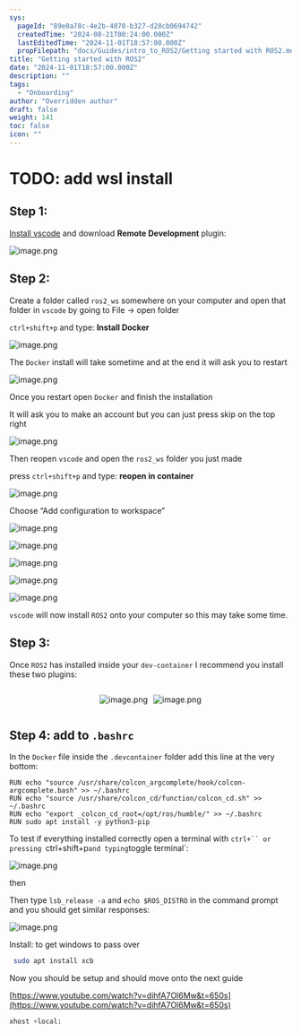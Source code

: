 ```yaml
---
sys:
  pageId: "89e0a78c-4e2b-4070-b327-d28cb0694742"
  createdTime: "2024-08-21T00:24:00.000Z"
  lastEditedTime: "2024-11-01T18:57:00.000Z"
  propFilepath: "docs/Guides/intro_to_ROS2/Getting started with ROS2.md"
title: "Getting started with ROS2"
date: "2024-11-01T18:57:00.000Z"
description: ""
tags:
  - "Onboarding"
author: "Overridden author"
draft: false
weight: 141
toc: false
icon: ""
---
```


# TODO: add wsl install

## Step 1:

[Install vscode](https://code.visualstudio.com/download) and download **Remote Development** plugin:

![image.png](https://prod-files-secure.s3.us-west-2.amazonaws.com/d518164a-d88e-44d1-a4ee-3adb3bd8bce0/efb52993-1881-4a40-b95e-6f020334f022/image.png?X-Amz-Algorithm=AWS4-HMAC-SHA256&X-Amz-Content-Sha256=UNSIGNED-PAYLOAD&X-Amz-Credential=ASIAZI2LB466RSMZS3YM%2F20250427%2Fus-west-2%2Fs3%2Faws4_request&X-Amz-Date=20250427T190113Z&X-Amz-Expires=3600&X-Amz-Security-Token=IQoJb3JpZ2luX2VjEMv%2F%2F%2F%2F%2F%2F%2F%2F%2F%2FwEaCXVzLXdlc3QtMiJIMEYCIQDzaYqu0c8vAvOLFOH%2FhYiBtrhLIO8Vap%2BregZQdmbpzQIhANFTGXmYXoiilygDlkgfseLJ6Qu3MawkjbSXWKsXm2EtKv8DCGQQABoMNjM3NDIzMTgzODA1IgxPxTyfMnY8v%2Bu0%2Fn8q3APfzO%2FvJEd5ocytwshvAw%2Fn%2BfFpT4DtMCk%2FlnrNNrH9L%2B2%2Fftnq9fQqqa0z%2F1gEQ4OeACKcNRCyI0gRQrSkmgYbuugeDh2ALQdErw0JTHqccS2n7CbB9jvQ3Mywah0rjtI8R2gGAJZ7W770gdBTtId3DGcwU7Sst8MZuo9kQqqypMIH0jI64z%2BsR7kwciFM0BZbm%2BD%2Bg40lSVFia%2By523ajcCEGJgjKnyMId50DqsiLmWx4JB9JI0JHD0jCL5xweD1xd9AGolxoK3zUWJgyh81FCGujkHUbqj5JkTb3%2BjMn1YRAQb1VxGcLu2bEFhoOcU%2BrLfzYI%2F4HmDlbslKJDnYuda0jiA6Y%2FQhWVhs5bdNPrwKhwPt6f94TOuWqySd996bK%2Bl%2BHsSTnB5wUqOzQNUxg1nftfi0I%2FcZxOK73jdqnM2552ycXdQSfz%2FeM%2FCPvYPYIYAF%2F0w2FXklio2RkSS6WCjKDrPAg9HQmMCFKOIIC05fCTi9iL6Bd%2BpxN9slytR0c%2BaDrWB48LTvg%2F7cdOvL5KOrcvIxnBNV4azXrnYU6b%2Fxwbxl9K7j4ycFbvMXAIKeC1b6JztT5fh%2F1CfxCxOkak03B6trPKx4TVC9xXzvbPWAXF3JXnw10bz4T2TDY8bnABjqkAQyG30mrkSTRPV535DDxpFfFrrVeoS3Enf715b0q0K6GWeCS2TLDro49m3pGPYv91R7Tr12kIdMUQlj06i2IM4fFKJazDjEjhFJqaIb5NEVU8b24MNXWJAfq2KuyBPH3KuKeLnMyHpG2yK0gQ4d%2BRmReWC%2BFATei0evPNwEIwlV79DCTlaIDHVK5f6IoWS3Qpc%2F64V1UziCT03hzV81RDDcW7b6n&X-Amz-Signature=f05532160aa941e66bf60d22112b18e60fa9e2b9af6c192eccb03db1a0a279b9&X-Amz-SignedHeaders=host&x-id=GetObject)

## Step 2:

Create a folder called `ros2_ws` somewhere on your computer and open that folder in `vscode` by going to File → open folder 

`ctrl+shift+p` and type: **Install Docker**

![image.png](https://prod-files-secure.s3.us-west-2.amazonaws.com/d518164a-d88e-44d1-a4ee-3adb3bd8bce0/2269dc0e-1cd5-47ff-bceb-c04ad9b2eab0/image.png?X-Amz-Algorithm=AWS4-HMAC-SHA256&X-Amz-Content-Sha256=UNSIGNED-PAYLOAD&X-Amz-Credential=ASIAZI2LB466RSMZS3YM%2F20250427%2Fus-west-2%2Fs3%2Faws4_request&X-Amz-Date=20250427T190113Z&X-Amz-Expires=3600&X-Amz-Security-Token=IQoJb3JpZ2luX2VjEMv%2F%2F%2F%2F%2F%2F%2F%2F%2F%2FwEaCXVzLXdlc3QtMiJIMEYCIQDzaYqu0c8vAvOLFOH%2FhYiBtrhLIO8Vap%2BregZQdmbpzQIhANFTGXmYXoiilygDlkgfseLJ6Qu3MawkjbSXWKsXm2EtKv8DCGQQABoMNjM3NDIzMTgzODA1IgxPxTyfMnY8v%2Bu0%2Fn8q3APfzO%2FvJEd5ocytwshvAw%2Fn%2BfFpT4DtMCk%2FlnrNNrH9L%2B2%2Fftnq9fQqqa0z%2F1gEQ4OeACKcNRCyI0gRQrSkmgYbuugeDh2ALQdErw0JTHqccS2n7CbB9jvQ3Mywah0rjtI8R2gGAJZ7W770gdBTtId3DGcwU7Sst8MZuo9kQqqypMIH0jI64z%2BsR7kwciFM0BZbm%2BD%2Bg40lSVFia%2By523ajcCEGJgjKnyMId50DqsiLmWx4JB9JI0JHD0jCL5xweD1xd9AGolxoK3zUWJgyh81FCGujkHUbqj5JkTb3%2BjMn1YRAQb1VxGcLu2bEFhoOcU%2BrLfzYI%2F4HmDlbslKJDnYuda0jiA6Y%2FQhWVhs5bdNPrwKhwPt6f94TOuWqySd996bK%2Bl%2BHsSTnB5wUqOzQNUxg1nftfi0I%2FcZxOK73jdqnM2552ycXdQSfz%2FeM%2FCPvYPYIYAF%2F0w2FXklio2RkSS6WCjKDrPAg9HQmMCFKOIIC05fCTi9iL6Bd%2BpxN9slytR0c%2BaDrWB48LTvg%2F7cdOvL5KOrcvIxnBNV4azXrnYU6b%2Fxwbxl9K7j4ycFbvMXAIKeC1b6JztT5fh%2F1CfxCxOkak03B6trPKx4TVC9xXzvbPWAXF3JXnw10bz4T2TDY8bnABjqkAQyG30mrkSTRPV535DDxpFfFrrVeoS3Enf715b0q0K6GWeCS2TLDro49m3pGPYv91R7Tr12kIdMUQlj06i2IM4fFKJazDjEjhFJqaIb5NEVU8b24MNXWJAfq2KuyBPH3KuKeLnMyHpG2yK0gQ4d%2BRmReWC%2BFATei0evPNwEIwlV79DCTlaIDHVK5f6IoWS3Qpc%2F64V1UziCT03hzV81RDDcW7b6n&X-Amz-Signature=bded1937b4db8ccd76b576c3438676161de354cd38f13cb094e358730b248b7c&X-Amz-SignedHeaders=host&x-id=GetObject)

The `Docker` install will take sometime and at the end it will ask you to restart

![image.png](https://prod-files-secure.s3.us-west-2.amazonaws.com/d518164a-d88e-44d1-a4ee-3adb3bd8bce0/ed233f78-be33-4b1f-b89c-9c346c0e961e/image.png?X-Amz-Algorithm=AWS4-HMAC-SHA256&X-Amz-Content-Sha256=UNSIGNED-PAYLOAD&X-Amz-Credential=ASIAZI2LB466RSMZS3YM%2F20250427%2Fus-west-2%2Fs3%2Faws4_request&X-Amz-Date=20250427T190113Z&X-Amz-Expires=3600&X-Amz-Security-Token=IQoJb3JpZ2luX2VjEMv%2F%2F%2F%2F%2F%2F%2F%2F%2F%2FwEaCXVzLXdlc3QtMiJIMEYCIQDzaYqu0c8vAvOLFOH%2FhYiBtrhLIO8Vap%2BregZQdmbpzQIhANFTGXmYXoiilygDlkgfseLJ6Qu3MawkjbSXWKsXm2EtKv8DCGQQABoMNjM3NDIzMTgzODA1IgxPxTyfMnY8v%2Bu0%2Fn8q3APfzO%2FvJEd5ocytwshvAw%2Fn%2BfFpT4DtMCk%2FlnrNNrH9L%2B2%2Fftnq9fQqqa0z%2F1gEQ4OeACKcNRCyI0gRQrSkmgYbuugeDh2ALQdErw0JTHqccS2n7CbB9jvQ3Mywah0rjtI8R2gGAJZ7W770gdBTtId3DGcwU7Sst8MZuo9kQqqypMIH0jI64z%2BsR7kwciFM0BZbm%2BD%2Bg40lSVFia%2By523ajcCEGJgjKnyMId50DqsiLmWx4JB9JI0JHD0jCL5xweD1xd9AGolxoK3zUWJgyh81FCGujkHUbqj5JkTb3%2BjMn1YRAQb1VxGcLu2bEFhoOcU%2BrLfzYI%2F4HmDlbslKJDnYuda0jiA6Y%2FQhWVhs5bdNPrwKhwPt6f94TOuWqySd996bK%2Bl%2BHsSTnB5wUqOzQNUxg1nftfi0I%2FcZxOK73jdqnM2552ycXdQSfz%2FeM%2FCPvYPYIYAF%2F0w2FXklio2RkSS6WCjKDrPAg9HQmMCFKOIIC05fCTi9iL6Bd%2BpxN9slytR0c%2BaDrWB48LTvg%2F7cdOvL5KOrcvIxnBNV4azXrnYU6b%2Fxwbxl9K7j4ycFbvMXAIKeC1b6JztT5fh%2F1CfxCxOkak03B6trPKx4TVC9xXzvbPWAXF3JXnw10bz4T2TDY8bnABjqkAQyG30mrkSTRPV535DDxpFfFrrVeoS3Enf715b0q0K6GWeCS2TLDro49m3pGPYv91R7Tr12kIdMUQlj06i2IM4fFKJazDjEjhFJqaIb5NEVU8b24MNXWJAfq2KuyBPH3KuKeLnMyHpG2yK0gQ4d%2BRmReWC%2BFATei0evPNwEIwlV79DCTlaIDHVK5f6IoWS3Qpc%2F64V1UziCT03hzV81RDDcW7b6n&X-Amz-Signature=ff585978db439a625f1b875380b518f602648f603d794060f3e614e151459f17&X-Amz-SignedHeaders=host&x-id=GetObject)

Once you restart open `Docker` and finish the installation

It will ask you to make an account but you can just press skip on the top right

![image.png](https://prod-files-secure.s3.us-west-2.amazonaws.com/d518164a-d88e-44d1-a4ee-3adb3bd8bce0/21010ad9-1659-4fd9-9f59-9932a09b2a3d/image.png?X-Amz-Algorithm=AWS4-HMAC-SHA256&X-Amz-Content-Sha256=UNSIGNED-PAYLOAD&X-Amz-Credential=ASIAZI2LB466RSMZS3YM%2F20250427%2Fus-west-2%2Fs3%2Faws4_request&X-Amz-Date=20250427T190113Z&X-Amz-Expires=3600&X-Amz-Security-Token=IQoJb3JpZ2luX2VjEMv%2F%2F%2F%2F%2F%2F%2F%2F%2F%2FwEaCXVzLXdlc3QtMiJIMEYCIQDzaYqu0c8vAvOLFOH%2FhYiBtrhLIO8Vap%2BregZQdmbpzQIhANFTGXmYXoiilygDlkgfseLJ6Qu3MawkjbSXWKsXm2EtKv8DCGQQABoMNjM3NDIzMTgzODA1IgxPxTyfMnY8v%2Bu0%2Fn8q3APfzO%2FvJEd5ocytwshvAw%2Fn%2BfFpT4DtMCk%2FlnrNNrH9L%2B2%2Fftnq9fQqqa0z%2F1gEQ4OeACKcNRCyI0gRQrSkmgYbuugeDh2ALQdErw0JTHqccS2n7CbB9jvQ3Mywah0rjtI8R2gGAJZ7W770gdBTtId3DGcwU7Sst8MZuo9kQqqypMIH0jI64z%2BsR7kwciFM0BZbm%2BD%2Bg40lSVFia%2By523ajcCEGJgjKnyMId50DqsiLmWx4JB9JI0JHD0jCL5xweD1xd9AGolxoK3zUWJgyh81FCGujkHUbqj5JkTb3%2BjMn1YRAQb1VxGcLu2bEFhoOcU%2BrLfzYI%2F4HmDlbslKJDnYuda0jiA6Y%2FQhWVhs5bdNPrwKhwPt6f94TOuWqySd996bK%2Bl%2BHsSTnB5wUqOzQNUxg1nftfi0I%2FcZxOK73jdqnM2552ycXdQSfz%2FeM%2FCPvYPYIYAF%2F0w2FXklio2RkSS6WCjKDrPAg9HQmMCFKOIIC05fCTi9iL6Bd%2BpxN9slytR0c%2BaDrWB48LTvg%2F7cdOvL5KOrcvIxnBNV4azXrnYU6b%2Fxwbxl9K7j4ycFbvMXAIKeC1b6JztT5fh%2F1CfxCxOkak03B6trPKx4TVC9xXzvbPWAXF3JXnw10bz4T2TDY8bnABjqkAQyG30mrkSTRPV535DDxpFfFrrVeoS3Enf715b0q0K6GWeCS2TLDro49m3pGPYv91R7Tr12kIdMUQlj06i2IM4fFKJazDjEjhFJqaIb5NEVU8b24MNXWJAfq2KuyBPH3KuKeLnMyHpG2yK0gQ4d%2BRmReWC%2BFATei0evPNwEIwlV79DCTlaIDHVK5f6IoWS3Qpc%2F64V1UziCT03hzV81RDDcW7b6n&X-Amz-Signature=7e4cfb5654883823b17c4b40c7924390d3aeb446414cb3ba0ca1a98dff3f4fac&X-Amz-SignedHeaders=host&x-id=GetObject)

Then reopen `vscode` and open the `ros2_ws` folder you just made

press `ctrl+shift+p` and type: **reopen in container**

![image.png](https://prod-files-secure.s3.us-west-2.amazonaws.com/d518164a-d88e-44d1-a4ee-3adb3bd8bce0/4e93b8c2-41ad-488c-8095-c74205196118/image.png?X-Amz-Algorithm=AWS4-HMAC-SHA256&X-Amz-Content-Sha256=UNSIGNED-PAYLOAD&X-Amz-Credential=ASIAZI2LB466RSMZS3YM%2F20250427%2Fus-west-2%2Fs3%2Faws4_request&X-Amz-Date=20250427T190113Z&X-Amz-Expires=3600&X-Amz-Security-Token=IQoJb3JpZ2luX2VjEMv%2F%2F%2F%2F%2F%2F%2F%2F%2F%2FwEaCXVzLXdlc3QtMiJIMEYCIQDzaYqu0c8vAvOLFOH%2FhYiBtrhLIO8Vap%2BregZQdmbpzQIhANFTGXmYXoiilygDlkgfseLJ6Qu3MawkjbSXWKsXm2EtKv8DCGQQABoMNjM3NDIzMTgzODA1IgxPxTyfMnY8v%2Bu0%2Fn8q3APfzO%2FvJEd5ocytwshvAw%2Fn%2BfFpT4DtMCk%2FlnrNNrH9L%2B2%2Fftnq9fQqqa0z%2F1gEQ4OeACKcNRCyI0gRQrSkmgYbuugeDh2ALQdErw0JTHqccS2n7CbB9jvQ3Mywah0rjtI8R2gGAJZ7W770gdBTtId3DGcwU7Sst8MZuo9kQqqypMIH0jI64z%2BsR7kwciFM0BZbm%2BD%2Bg40lSVFia%2By523ajcCEGJgjKnyMId50DqsiLmWx4JB9JI0JHD0jCL5xweD1xd9AGolxoK3zUWJgyh81FCGujkHUbqj5JkTb3%2BjMn1YRAQb1VxGcLu2bEFhoOcU%2BrLfzYI%2F4HmDlbslKJDnYuda0jiA6Y%2FQhWVhs5bdNPrwKhwPt6f94TOuWqySd996bK%2Bl%2BHsSTnB5wUqOzQNUxg1nftfi0I%2FcZxOK73jdqnM2552ycXdQSfz%2FeM%2FCPvYPYIYAF%2F0w2FXklio2RkSS6WCjKDrPAg9HQmMCFKOIIC05fCTi9iL6Bd%2BpxN9slytR0c%2BaDrWB48LTvg%2F7cdOvL5KOrcvIxnBNV4azXrnYU6b%2Fxwbxl9K7j4ycFbvMXAIKeC1b6JztT5fh%2F1CfxCxOkak03B6trPKx4TVC9xXzvbPWAXF3JXnw10bz4T2TDY8bnABjqkAQyG30mrkSTRPV535DDxpFfFrrVeoS3Enf715b0q0K6GWeCS2TLDro49m3pGPYv91R7Tr12kIdMUQlj06i2IM4fFKJazDjEjhFJqaIb5NEVU8b24MNXWJAfq2KuyBPH3KuKeLnMyHpG2yK0gQ4d%2BRmReWC%2BFATei0evPNwEIwlV79DCTlaIDHVK5f6IoWS3Qpc%2F64V1UziCT03hzV81RDDcW7b6n&X-Amz-Signature=f20c5de3c2c998eeffc25cc4a340dcfa3e204abde18ba9691dc996a5e5c9c8b6&X-Amz-SignedHeaders=host&x-id=GetObject)

Choose “Add configuration to workspace”

![image.png](https://prod-files-secure.s3.us-west-2.amazonaws.com/d518164a-d88e-44d1-a4ee-3adb3bd8bce0/9560b282-5060-4989-ba37-97e7b2c22476/image.png?X-Amz-Algorithm=AWS4-HMAC-SHA256&X-Amz-Content-Sha256=UNSIGNED-PAYLOAD&X-Amz-Credential=ASIAZI2LB466RSMZS3YM%2F20250427%2Fus-west-2%2Fs3%2Faws4_request&X-Amz-Date=20250427T190113Z&X-Amz-Expires=3600&X-Amz-Security-Token=IQoJb3JpZ2luX2VjEMv%2F%2F%2F%2F%2F%2F%2F%2F%2F%2FwEaCXVzLXdlc3QtMiJIMEYCIQDzaYqu0c8vAvOLFOH%2FhYiBtrhLIO8Vap%2BregZQdmbpzQIhANFTGXmYXoiilygDlkgfseLJ6Qu3MawkjbSXWKsXm2EtKv8DCGQQABoMNjM3NDIzMTgzODA1IgxPxTyfMnY8v%2Bu0%2Fn8q3APfzO%2FvJEd5ocytwshvAw%2Fn%2BfFpT4DtMCk%2FlnrNNrH9L%2B2%2Fftnq9fQqqa0z%2F1gEQ4OeACKcNRCyI0gRQrSkmgYbuugeDh2ALQdErw0JTHqccS2n7CbB9jvQ3Mywah0rjtI8R2gGAJZ7W770gdBTtId3DGcwU7Sst8MZuo9kQqqypMIH0jI64z%2BsR7kwciFM0BZbm%2BD%2Bg40lSVFia%2By523ajcCEGJgjKnyMId50DqsiLmWx4JB9JI0JHD0jCL5xweD1xd9AGolxoK3zUWJgyh81FCGujkHUbqj5JkTb3%2BjMn1YRAQb1VxGcLu2bEFhoOcU%2BrLfzYI%2F4HmDlbslKJDnYuda0jiA6Y%2FQhWVhs5bdNPrwKhwPt6f94TOuWqySd996bK%2Bl%2BHsSTnB5wUqOzQNUxg1nftfi0I%2FcZxOK73jdqnM2552ycXdQSfz%2FeM%2FCPvYPYIYAF%2F0w2FXklio2RkSS6WCjKDrPAg9HQmMCFKOIIC05fCTi9iL6Bd%2BpxN9slytR0c%2BaDrWB48LTvg%2F7cdOvL5KOrcvIxnBNV4azXrnYU6b%2Fxwbxl9K7j4ycFbvMXAIKeC1b6JztT5fh%2F1CfxCxOkak03B6trPKx4TVC9xXzvbPWAXF3JXnw10bz4T2TDY8bnABjqkAQyG30mrkSTRPV535DDxpFfFrrVeoS3Enf715b0q0K6GWeCS2TLDro49m3pGPYv91R7Tr12kIdMUQlj06i2IM4fFKJazDjEjhFJqaIb5NEVU8b24MNXWJAfq2KuyBPH3KuKeLnMyHpG2yK0gQ4d%2BRmReWC%2BFATei0evPNwEIwlV79DCTlaIDHVK5f6IoWS3Qpc%2F64V1UziCT03hzV81RDDcW7b6n&X-Amz-Signature=f64e72e503e6a28e46865d771f4f0a243d8a946adaa4f87d423336cdfa79c2e6&X-Amz-SignedHeaders=host&x-id=GetObject)

![image.png](https://prod-files-secure.s3.us-west-2.amazonaws.com/d518164a-d88e-44d1-a4ee-3adb3bd8bce0/2ee63f81-886b-48e8-a553-dc6e5eac99e4/image.png?X-Amz-Algorithm=AWS4-HMAC-SHA256&X-Amz-Content-Sha256=UNSIGNED-PAYLOAD&X-Amz-Credential=ASIAZI2LB466RSMZS3YM%2F20250427%2Fus-west-2%2Fs3%2Faws4_request&X-Amz-Date=20250427T190113Z&X-Amz-Expires=3600&X-Amz-Security-Token=IQoJb3JpZ2luX2VjEMv%2F%2F%2F%2F%2F%2F%2F%2F%2F%2FwEaCXVzLXdlc3QtMiJIMEYCIQDzaYqu0c8vAvOLFOH%2FhYiBtrhLIO8Vap%2BregZQdmbpzQIhANFTGXmYXoiilygDlkgfseLJ6Qu3MawkjbSXWKsXm2EtKv8DCGQQABoMNjM3NDIzMTgzODA1IgxPxTyfMnY8v%2Bu0%2Fn8q3APfzO%2FvJEd5ocytwshvAw%2Fn%2BfFpT4DtMCk%2FlnrNNrH9L%2B2%2Fftnq9fQqqa0z%2F1gEQ4OeACKcNRCyI0gRQrSkmgYbuugeDh2ALQdErw0JTHqccS2n7CbB9jvQ3Mywah0rjtI8R2gGAJZ7W770gdBTtId3DGcwU7Sst8MZuo9kQqqypMIH0jI64z%2BsR7kwciFM0BZbm%2BD%2Bg40lSVFia%2By523ajcCEGJgjKnyMId50DqsiLmWx4JB9JI0JHD0jCL5xweD1xd9AGolxoK3zUWJgyh81FCGujkHUbqj5JkTb3%2BjMn1YRAQb1VxGcLu2bEFhoOcU%2BrLfzYI%2F4HmDlbslKJDnYuda0jiA6Y%2FQhWVhs5bdNPrwKhwPt6f94TOuWqySd996bK%2Bl%2BHsSTnB5wUqOzQNUxg1nftfi0I%2FcZxOK73jdqnM2552ycXdQSfz%2FeM%2FCPvYPYIYAF%2F0w2FXklio2RkSS6WCjKDrPAg9HQmMCFKOIIC05fCTi9iL6Bd%2BpxN9slytR0c%2BaDrWB48LTvg%2F7cdOvL5KOrcvIxnBNV4azXrnYU6b%2Fxwbxl9K7j4ycFbvMXAIKeC1b6JztT5fh%2F1CfxCxOkak03B6trPKx4TVC9xXzvbPWAXF3JXnw10bz4T2TDY8bnABjqkAQyG30mrkSTRPV535DDxpFfFrrVeoS3Enf715b0q0K6GWeCS2TLDro49m3pGPYv91R7Tr12kIdMUQlj06i2IM4fFKJazDjEjhFJqaIb5NEVU8b24MNXWJAfq2KuyBPH3KuKeLnMyHpG2yK0gQ4d%2BRmReWC%2BFATei0evPNwEIwlV79DCTlaIDHVK5f6IoWS3Qpc%2F64V1UziCT03hzV81RDDcW7b6n&X-Amz-Signature=42951e87179a0914392be5a8f85caad052ab485853fa772871b28c4e6d999677&X-Amz-SignedHeaders=host&x-id=GetObject)

![image.png](https://prod-files-secure.s3.us-west-2.amazonaws.com/d518164a-d88e-44d1-a4ee-3adb3bd8bce0/ae1580b2-b048-407e-aed9-b584224a7a04/image.png?X-Amz-Algorithm=AWS4-HMAC-SHA256&X-Amz-Content-Sha256=UNSIGNED-PAYLOAD&X-Amz-Credential=ASIAZI2LB466RSMZS3YM%2F20250427%2Fus-west-2%2Fs3%2Faws4_request&X-Amz-Date=20250427T190113Z&X-Amz-Expires=3600&X-Amz-Security-Token=IQoJb3JpZ2luX2VjEMv%2F%2F%2F%2F%2F%2F%2F%2F%2F%2FwEaCXVzLXdlc3QtMiJIMEYCIQDzaYqu0c8vAvOLFOH%2FhYiBtrhLIO8Vap%2BregZQdmbpzQIhANFTGXmYXoiilygDlkgfseLJ6Qu3MawkjbSXWKsXm2EtKv8DCGQQABoMNjM3NDIzMTgzODA1IgxPxTyfMnY8v%2Bu0%2Fn8q3APfzO%2FvJEd5ocytwshvAw%2Fn%2BfFpT4DtMCk%2FlnrNNrH9L%2B2%2Fftnq9fQqqa0z%2F1gEQ4OeACKcNRCyI0gRQrSkmgYbuugeDh2ALQdErw0JTHqccS2n7CbB9jvQ3Mywah0rjtI8R2gGAJZ7W770gdBTtId3DGcwU7Sst8MZuo9kQqqypMIH0jI64z%2BsR7kwciFM0BZbm%2BD%2Bg40lSVFia%2By523ajcCEGJgjKnyMId50DqsiLmWx4JB9JI0JHD0jCL5xweD1xd9AGolxoK3zUWJgyh81FCGujkHUbqj5JkTb3%2BjMn1YRAQb1VxGcLu2bEFhoOcU%2BrLfzYI%2F4HmDlbslKJDnYuda0jiA6Y%2FQhWVhs5bdNPrwKhwPt6f94TOuWqySd996bK%2Bl%2BHsSTnB5wUqOzQNUxg1nftfi0I%2FcZxOK73jdqnM2552ycXdQSfz%2FeM%2FCPvYPYIYAF%2F0w2FXklio2RkSS6WCjKDrPAg9HQmMCFKOIIC05fCTi9iL6Bd%2BpxN9slytR0c%2BaDrWB48LTvg%2F7cdOvL5KOrcvIxnBNV4azXrnYU6b%2Fxwbxl9K7j4ycFbvMXAIKeC1b6JztT5fh%2F1CfxCxOkak03B6trPKx4TVC9xXzvbPWAXF3JXnw10bz4T2TDY8bnABjqkAQyG30mrkSTRPV535DDxpFfFrrVeoS3Enf715b0q0K6GWeCS2TLDro49m3pGPYv91R7Tr12kIdMUQlj06i2IM4fFKJazDjEjhFJqaIb5NEVU8b24MNXWJAfq2KuyBPH3KuKeLnMyHpG2yK0gQ4d%2BRmReWC%2BFATei0evPNwEIwlV79DCTlaIDHVK5f6IoWS3Qpc%2F64V1UziCT03hzV81RDDcW7b6n&X-Amz-Signature=3644e84d3b126c0a400ad064e4ed7ba3f47c5d8ce11728b45b000b5a90ce9c50&X-Amz-SignedHeaders=host&x-id=GetObject)

![image.png](https://prod-files-secure.s3.us-west-2.amazonaws.com/d518164a-d88e-44d1-a4ee-3adb3bd8bce0/53255b28-f75e-430f-b9e3-c0ac8577e42b/image.png?X-Amz-Algorithm=AWS4-HMAC-SHA256&X-Amz-Content-Sha256=UNSIGNED-PAYLOAD&X-Amz-Credential=ASIAZI2LB466RSMZS3YM%2F20250427%2Fus-west-2%2Fs3%2Faws4_request&X-Amz-Date=20250427T190113Z&X-Amz-Expires=3600&X-Amz-Security-Token=IQoJb3JpZ2luX2VjEMv%2F%2F%2F%2F%2F%2F%2F%2F%2F%2FwEaCXVzLXdlc3QtMiJIMEYCIQDzaYqu0c8vAvOLFOH%2FhYiBtrhLIO8Vap%2BregZQdmbpzQIhANFTGXmYXoiilygDlkgfseLJ6Qu3MawkjbSXWKsXm2EtKv8DCGQQABoMNjM3NDIzMTgzODA1IgxPxTyfMnY8v%2Bu0%2Fn8q3APfzO%2FvJEd5ocytwshvAw%2Fn%2BfFpT4DtMCk%2FlnrNNrH9L%2B2%2Fftnq9fQqqa0z%2F1gEQ4OeACKcNRCyI0gRQrSkmgYbuugeDh2ALQdErw0JTHqccS2n7CbB9jvQ3Mywah0rjtI8R2gGAJZ7W770gdBTtId3DGcwU7Sst8MZuo9kQqqypMIH0jI64z%2BsR7kwciFM0BZbm%2BD%2Bg40lSVFia%2By523ajcCEGJgjKnyMId50DqsiLmWx4JB9JI0JHD0jCL5xweD1xd9AGolxoK3zUWJgyh81FCGujkHUbqj5JkTb3%2BjMn1YRAQb1VxGcLu2bEFhoOcU%2BrLfzYI%2F4HmDlbslKJDnYuda0jiA6Y%2FQhWVhs5bdNPrwKhwPt6f94TOuWqySd996bK%2Bl%2BHsSTnB5wUqOzQNUxg1nftfi0I%2FcZxOK73jdqnM2552ycXdQSfz%2FeM%2FCPvYPYIYAF%2F0w2FXklio2RkSS6WCjKDrPAg9HQmMCFKOIIC05fCTi9iL6Bd%2BpxN9slytR0c%2BaDrWB48LTvg%2F7cdOvL5KOrcvIxnBNV4azXrnYU6b%2Fxwbxl9K7j4ycFbvMXAIKeC1b6JztT5fh%2F1CfxCxOkak03B6trPKx4TVC9xXzvbPWAXF3JXnw10bz4T2TDY8bnABjqkAQyG30mrkSTRPV535DDxpFfFrrVeoS3Enf715b0q0K6GWeCS2TLDro49m3pGPYv91R7Tr12kIdMUQlj06i2IM4fFKJazDjEjhFJqaIb5NEVU8b24MNXWJAfq2KuyBPH3KuKeLnMyHpG2yK0gQ4d%2BRmReWC%2BFATei0evPNwEIwlV79DCTlaIDHVK5f6IoWS3Qpc%2F64V1UziCT03hzV81RDDcW7b6n&X-Amz-Signature=19a6b4da46da6df7434f954b4e45e9e8cfb620495498bffad34e4a17efb28baa&X-Amz-SignedHeaders=host&x-id=GetObject)

![image.png](https://prod-files-secure.s3.us-west-2.amazonaws.com/d518164a-d88e-44d1-a4ee-3adb3bd8bce0/7c562767-5af9-4ffb-97d1-327bcdf4ee00/image.png?X-Amz-Algorithm=AWS4-HMAC-SHA256&X-Amz-Content-Sha256=UNSIGNED-PAYLOAD&X-Amz-Credential=ASIAZI2LB466RSMZS3YM%2F20250427%2Fus-west-2%2Fs3%2Faws4_request&X-Amz-Date=20250427T190113Z&X-Amz-Expires=3600&X-Amz-Security-Token=IQoJb3JpZ2luX2VjEMv%2F%2F%2F%2F%2F%2F%2F%2F%2F%2FwEaCXVzLXdlc3QtMiJIMEYCIQDzaYqu0c8vAvOLFOH%2FhYiBtrhLIO8Vap%2BregZQdmbpzQIhANFTGXmYXoiilygDlkgfseLJ6Qu3MawkjbSXWKsXm2EtKv8DCGQQABoMNjM3NDIzMTgzODA1IgxPxTyfMnY8v%2Bu0%2Fn8q3APfzO%2FvJEd5ocytwshvAw%2Fn%2BfFpT4DtMCk%2FlnrNNrH9L%2B2%2Fftnq9fQqqa0z%2F1gEQ4OeACKcNRCyI0gRQrSkmgYbuugeDh2ALQdErw0JTHqccS2n7CbB9jvQ3Mywah0rjtI8R2gGAJZ7W770gdBTtId3DGcwU7Sst8MZuo9kQqqypMIH0jI64z%2BsR7kwciFM0BZbm%2BD%2Bg40lSVFia%2By523ajcCEGJgjKnyMId50DqsiLmWx4JB9JI0JHD0jCL5xweD1xd9AGolxoK3zUWJgyh81FCGujkHUbqj5JkTb3%2BjMn1YRAQb1VxGcLu2bEFhoOcU%2BrLfzYI%2F4HmDlbslKJDnYuda0jiA6Y%2FQhWVhs5bdNPrwKhwPt6f94TOuWqySd996bK%2Bl%2BHsSTnB5wUqOzQNUxg1nftfi0I%2FcZxOK73jdqnM2552ycXdQSfz%2FeM%2FCPvYPYIYAF%2F0w2FXklio2RkSS6WCjKDrPAg9HQmMCFKOIIC05fCTi9iL6Bd%2BpxN9slytR0c%2BaDrWB48LTvg%2F7cdOvL5KOrcvIxnBNV4azXrnYU6b%2Fxwbxl9K7j4ycFbvMXAIKeC1b6JztT5fh%2F1CfxCxOkak03B6trPKx4TVC9xXzvbPWAXF3JXnw10bz4T2TDY8bnABjqkAQyG30mrkSTRPV535DDxpFfFrrVeoS3Enf715b0q0K6GWeCS2TLDro49m3pGPYv91R7Tr12kIdMUQlj06i2IM4fFKJazDjEjhFJqaIb5NEVU8b24MNXWJAfq2KuyBPH3KuKeLnMyHpG2yK0gQ4d%2BRmReWC%2BFATei0evPNwEIwlV79DCTlaIDHVK5f6IoWS3Qpc%2F64V1UziCT03hzV81RDDcW7b6n&X-Amz-Signature=481d9bc5f720bcf32a585894f419728c8e72d0f62ae40571266495b937b071e3&X-Amz-SignedHeaders=host&x-id=GetObject)

`vscode` will now install `ROS2` onto your computer so this may take some time.

## Step 3:

Once `ROS2` has installed inside your `dev-container` I recommend you install these two plugins:

<div style="display: flex;flex-direction: row; column-gap:10px; max-width: 630px;justify-content: center;">
<div>

![image.png](https://prod-files-secure.s3.us-west-2.amazonaws.com/d518164a-d88e-44d1-a4ee-3adb3bd8bce0/3fc3d550-5a54-4ba1-ba6b-faa01cdb7369/image.png?X-Amz-Algorithm=AWS4-HMAC-SHA256&X-Amz-Content-Sha256=UNSIGNED-PAYLOAD&X-Amz-Credential=ASIAZI2LB466ZZIBUO7J%2F20250427%2Fus-west-2%2Fs3%2Faws4_request&X-Amz-Date=20250427T190116Z&X-Amz-Expires=3600&X-Amz-Security-Token=IQoJb3JpZ2luX2VjEMv%2F%2F%2F%2F%2F%2F%2F%2F%2F%2FwEaCXVzLXdlc3QtMiJHMEUCIQCAZM2aSBqyvEyB94I4Tq3fYajL6Q0geGc%2F4%2BbjaiEnUwIgYludOr3EOGmrT%2BCWU5epI0IJfcwfS%2FPmCjczaTponK0q%2FwMIZBAAGgw2Mzc0MjMxODM4MDUiDAE%2FWEqBhtpe2q9c2yrcA%2FtkPWRe9n8YYXDC2UkoGOIumPQjWSShSTQ7T9tmu16YYnhKSRaj8Q8c003NWA5f2V2t3cEtKT%2B2PZfkTyMroqg2iZy%2FxwfmUvxRC1ruYguPZMbJA6u%2B0TwysKEj%2FY1kSaDx34Vryj1WZAoPgWSg15mFYAHUbLVKVki%2Fw52bKdVFhwrd67OeuNr2HF0lEjgAAK6GGKw%2F2kDCEx5XFYumga7axBM5GGdkHL0ZH1n67bWGyq66rTrOREUktMmUdmKdKSxaAlxCOYq%2BEn8UVPilibRuRlHuvH0n%2FsQnEWRkcrbAqW8mKbD4aWK7HHJSJHDSCSuwIFYxdRXV3DKSKHPX2MbTxSBGRabWhGIQsnBZcqgr%2BnoDB9tXrFAoPf4Dw2z3drZih9Lq0kDrc9JRapb5r8EARiB35K4lZztLdYzIiO3LeDRxUPXbBMV97UlYKO0IfzM%2F31qPqVumsWqI7DOEFtnkNvONSf6MY5gKNSXCKMzwnjWcXaVrVIJVQOxhw3KO2HKLMPrOrVgDfEbNREosH3ckdd5JqqA%2Fg6pSMsXIrYpzJT3yBvHFqUqgKz7Fl3ejkVbVBseQMr%2BQOG4Kt%2FrxOpL2as49LxOCQpWlIrkKw8taZOIexCLOsOqFgUn3MNrxucAGOqUBpB%2BtXld6brKJFz8T5F8WRIFw7AvkNtxmeRAhkcv%2BY9XnLLIKiuSghoFj0rkBS72g%2FwS3haRrkilorgd0W5PU0YlKaKWItO7ByysUsXioUHMQrYG0PGgTz3XGOo7Cn2Eqyn2%2FPr%2BInYKH0N6H25%2B%2B4%2BdmpkRj8%2BDNeO398AZ5WaSSK0TpZGW1ofL80tzSUb7gStyVz2RS5grAo1Paw%2BQvsnHrQLQH&X-Amz-Signature=a2ad79cde2682e7c6043ae0a78bc08299c4f653fe8e850fb8547da21ec3fe981&X-Amz-SignedHeaders=host&x-id=GetObject)

</div>
<div>

![image.png](https://prod-files-secure.s3.us-west-2.amazonaws.com/d518164a-d88e-44d1-a4ee-3adb3bd8bce0/d994cc66-13c2-4093-a5a3-f84cf4601a82/image.png?X-Amz-Algorithm=AWS4-HMAC-SHA256&X-Amz-Content-Sha256=UNSIGNED-PAYLOAD&X-Amz-Credential=ASIAZI2LB466T4FCBKSH%2F20250427%2Fus-west-2%2Fs3%2Faws4_request&X-Amz-Date=20250427T190116Z&X-Amz-Expires=3600&X-Amz-Security-Token=IQoJb3JpZ2luX2VjEMv%2F%2F%2F%2F%2F%2F%2F%2F%2F%2FwEaCXVzLXdlc3QtMiJHMEUCIQCKm%2BT1ZTC%2BbK4k52sp2ZiKx66DaF6YHQDUb1TqdIVEXQIgHI11QkmzrE5wakncvwuJc7CtF2oi597ssOCGGPXAJMgq%2FwMIZBAAGgw2Mzc0MjMxODM4MDUiDKMGY1IOui%2BN9qOg3CrcA0tKVG6Qo3FdvYDq2ckbq49G%2F8Np9lUQc2cDMlOI7VAc8ocWAvlwATTPrHmLZEfwncmWIiiLrX7StDwmyqNtIS%2BW92hYowyo%2BSsOMB1H4NYRMnWOYu26lKUqynkxw01G9Ss0duZBi7qyEhrmweb3oB73%2Bi2KN%2FEt8dmwoO3MwbVFdh%2BKwdXMEgDA4wXDiqmlZh2XD06Gg1XKlXRVd4e%2BuUdxN697EU0G4kIURI9N388XFpoJg%2FJ2dCB%2BmZVUyPbe9GjA2dixaMgjL1ivGw5HINwDLGNe6oRk2yxWPG0H5M02hEMFz0drEKrv4QfFLcmCHYqbc30II5PWxbWpPUS9fdzSUK4X%2F%2B2OUeMMs48xHXaCiFbex73cjnrWlFh2VtS607Fg8DipE19NuUjbwbX6Y9rYDk24XZa6PR5Z5Cr4hy%2FyweOBYogKkeB1Vns3hVmtU0%2BB1vaPvycS65MU0eYlclfCOjsB6OgpybqccAHqFniMVCqHJdBAdWMvUere%2BLeLf4v2Q4nQrQO3tuSG6Le8%2FyBCNZKyEJ95a%2FVxBEQgRDetK4Tm6up9zLODQUhuZGaDsH0MDLXnYwysKl9CK24QoascNfyShJoqRryOVpEkVbD5PTA%2FwRxIj3OlXnrLMKfxucAGOqUBgQtMGeBRtok%2BQrwCWs48WFf7DP8H8t02kgFccHHtGpmlqzY8sCWBCkIJ%2Bt8bs9ICsP44aMg7n71RNiqllohhEmaBEnqj%2BgGlbVEjy03JalWdQj5cUtJpignONLnEvzvYYUOCTB4ovrD7hfpyLC18MA65QAK4MC%2B8KfiGIWO9jHzvCd9gkvgo2Dp9TOTc2jTD%2F7d2XzY12zVETqxPwPUoAla1jHaU&X-Amz-Signature=d4212ba14d47aaaa4a6f326115978fccb19ecdedc2e5cc25a3fe9006dd76f438&X-Amz-SignedHeaders=host&x-id=GetObject)

</div>
</div>

## Step 4: add to `.bashrc`

In the `Docker` file inside the `.devcontainer` folder add this line at the very bottom: 

```docker
RUN echo "source /usr/share/colcon_argcomplete/hook/colcon-argcomplete.bash" >> ~/.bashrc
RUN echo "source /usr/share/colcon_cd/function/colcon_cd.sh" >> ~/.bashrc
RUN echo "export _colcon_cd_root=/opt/ros/humble/" >> ~/.bashrc
RUN sudo apt install -y python3-pip 
```

To test if everything installed correctly open a terminal with `ctrl+`` or pressing `ctrl+shift+p` and typing `toggle terminal`:

![image.png](https://prod-files-secure.s3.us-west-2.amazonaws.com/d518164a-d88e-44d1-a4ee-3adb3bd8bce0/6a4943d8-b04e-4c02-9a58-775f3384d1a5/image.png?X-Amz-Algorithm=AWS4-HMAC-SHA256&X-Amz-Content-Sha256=UNSIGNED-PAYLOAD&X-Amz-Credential=ASIAZI2LB466RSMZS3YM%2F20250427%2Fus-west-2%2Fs3%2Faws4_request&X-Amz-Date=20250427T190113Z&X-Amz-Expires=3600&X-Amz-Security-Token=IQoJb3JpZ2luX2VjEMv%2F%2F%2F%2F%2F%2F%2F%2F%2F%2FwEaCXVzLXdlc3QtMiJIMEYCIQDzaYqu0c8vAvOLFOH%2FhYiBtrhLIO8Vap%2BregZQdmbpzQIhANFTGXmYXoiilygDlkgfseLJ6Qu3MawkjbSXWKsXm2EtKv8DCGQQABoMNjM3NDIzMTgzODA1IgxPxTyfMnY8v%2Bu0%2Fn8q3APfzO%2FvJEd5ocytwshvAw%2Fn%2BfFpT4DtMCk%2FlnrNNrH9L%2B2%2Fftnq9fQqqa0z%2F1gEQ4OeACKcNRCyI0gRQrSkmgYbuugeDh2ALQdErw0JTHqccS2n7CbB9jvQ3Mywah0rjtI8R2gGAJZ7W770gdBTtId3DGcwU7Sst8MZuo9kQqqypMIH0jI64z%2BsR7kwciFM0BZbm%2BD%2Bg40lSVFia%2By523ajcCEGJgjKnyMId50DqsiLmWx4JB9JI0JHD0jCL5xweD1xd9AGolxoK3zUWJgyh81FCGujkHUbqj5JkTb3%2BjMn1YRAQb1VxGcLu2bEFhoOcU%2BrLfzYI%2F4HmDlbslKJDnYuda0jiA6Y%2FQhWVhs5bdNPrwKhwPt6f94TOuWqySd996bK%2Bl%2BHsSTnB5wUqOzQNUxg1nftfi0I%2FcZxOK73jdqnM2552ycXdQSfz%2FeM%2FCPvYPYIYAF%2F0w2FXklio2RkSS6WCjKDrPAg9HQmMCFKOIIC05fCTi9iL6Bd%2BpxN9slytR0c%2BaDrWB48LTvg%2F7cdOvL5KOrcvIxnBNV4azXrnYU6b%2Fxwbxl9K7j4ycFbvMXAIKeC1b6JztT5fh%2F1CfxCxOkak03B6trPKx4TVC9xXzvbPWAXF3JXnw10bz4T2TDY8bnABjqkAQyG30mrkSTRPV535DDxpFfFrrVeoS3Enf715b0q0K6GWeCS2TLDro49m3pGPYv91R7Tr12kIdMUQlj06i2IM4fFKJazDjEjhFJqaIb5NEVU8b24MNXWJAfq2KuyBPH3KuKeLnMyHpG2yK0gQ4d%2BRmReWC%2BFATei0evPNwEIwlV79DCTlaIDHVK5f6IoWS3Qpc%2F64V1UziCT03hzV81RDDcW7b6n&X-Amz-Signature=2f1f304388537ba319af69b67f8d4c7b3ead165b2a0ccea1e287766aa7ae8604&X-Amz-SignedHeaders=host&x-id=GetObject)

then 

Then type `lsb_release -a` and `echo $ROS_DISTRO` in the command prompt and you should get similar responses:

![image.png](https://prod-files-secure.s3.us-west-2.amazonaws.com/d518164a-d88e-44d1-a4ee-3adb3bd8bce0/3e635dec-a805-4e85-8b9e-d000e5b71a4e/image.png?X-Amz-Algorithm=AWS4-HMAC-SHA256&X-Amz-Content-Sha256=UNSIGNED-PAYLOAD&X-Amz-Credential=ASIAZI2LB466RSMZS3YM%2F20250427%2Fus-west-2%2Fs3%2Faws4_request&X-Amz-Date=20250427T190113Z&X-Amz-Expires=3600&X-Amz-Security-Token=IQoJb3JpZ2luX2VjEMv%2F%2F%2F%2F%2F%2F%2F%2F%2F%2FwEaCXVzLXdlc3QtMiJIMEYCIQDzaYqu0c8vAvOLFOH%2FhYiBtrhLIO8Vap%2BregZQdmbpzQIhANFTGXmYXoiilygDlkgfseLJ6Qu3MawkjbSXWKsXm2EtKv8DCGQQABoMNjM3NDIzMTgzODA1IgxPxTyfMnY8v%2Bu0%2Fn8q3APfzO%2FvJEd5ocytwshvAw%2Fn%2BfFpT4DtMCk%2FlnrNNrH9L%2B2%2Fftnq9fQqqa0z%2F1gEQ4OeACKcNRCyI0gRQrSkmgYbuugeDh2ALQdErw0JTHqccS2n7CbB9jvQ3Mywah0rjtI8R2gGAJZ7W770gdBTtId3DGcwU7Sst8MZuo9kQqqypMIH0jI64z%2BsR7kwciFM0BZbm%2BD%2Bg40lSVFia%2By523ajcCEGJgjKnyMId50DqsiLmWx4JB9JI0JHD0jCL5xweD1xd9AGolxoK3zUWJgyh81FCGujkHUbqj5JkTb3%2BjMn1YRAQb1VxGcLu2bEFhoOcU%2BrLfzYI%2F4HmDlbslKJDnYuda0jiA6Y%2FQhWVhs5bdNPrwKhwPt6f94TOuWqySd996bK%2Bl%2BHsSTnB5wUqOzQNUxg1nftfi0I%2FcZxOK73jdqnM2552ycXdQSfz%2FeM%2FCPvYPYIYAF%2F0w2FXklio2RkSS6WCjKDrPAg9HQmMCFKOIIC05fCTi9iL6Bd%2BpxN9slytR0c%2BaDrWB48LTvg%2F7cdOvL5KOrcvIxnBNV4azXrnYU6b%2Fxwbxl9K7j4ycFbvMXAIKeC1b6JztT5fh%2F1CfxCxOkak03B6trPKx4TVC9xXzvbPWAXF3JXnw10bz4T2TDY8bnABjqkAQyG30mrkSTRPV535DDxpFfFrrVeoS3Enf715b0q0K6GWeCS2TLDro49m3pGPYv91R7Tr12kIdMUQlj06i2IM4fFKJazDjEjhFJqaIb5NEVU8b24MNXWJAfq2KuyBPH3KuKeLnMyHpG2yK0gQ4d%2BRmReWC%2BFATei0evPNwEIwlV79DCTlaIDHVK5f6IoWS3Qpc%2F64V1UziCT03hzV81RDDcW7b6n&X-Amz-Signature=bc89ddcbef68ff71a55af7423fda27b07000e762749579d9fbb99a44e4d32ca0&X-Amz-SignedHeaders=host&x-id=GetObject)

Install:  to get windows to pass over

```bash
 sudo apt install xcb
```

Now you should be setup and should move onto the next guide 

[https://www.youtube.com/watch?v=dihfA7Ol6Mw&t=650s](https://www.youtube.com/watch?v=dihfA7Ol6Mw&t=650s)

```python
xhost +local:
```
